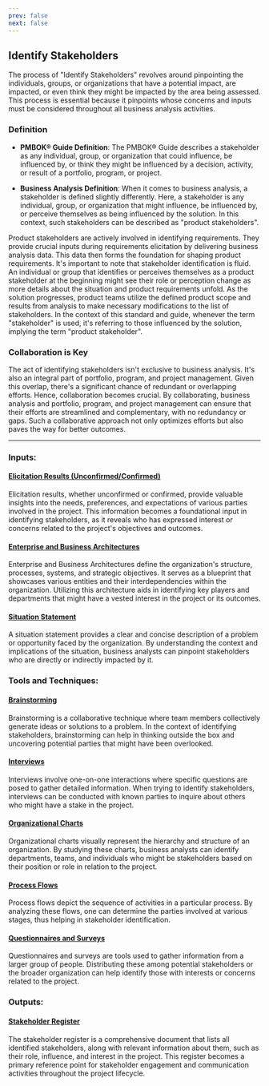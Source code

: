 ```yaml
---
prev: false
next: false
---
```


## Identify Stakeholders

The process of "Identify Stakeholders" revolves around pinpointing the individuals, groups, or organizations that have a potential impact, are impacted, or even think they might be impacted by the area being assessed. This process is essential because it pinpoints whose concerns and inputs must be considered throughout all business analysis activities.

### Definition

- **PMBOK® Guide Definition**: The PMBOK® Guide describes a stakeholder as any individual, group, or organization that could influence, be influenced by, or think they might be influenced by a decision, activity, or result of a portfolio, program, or project.

- **Business Analysis Definition**: When it comes to business analysis, a stakeholder is defined slightly differently. Here, a stakeholder is any individual, group, or organization that might influence, be influenced by, or perceive themselves as being influenced by the solution. In this context, such stakeholders can be described as "product stakeholders".

Product stakeholders are actively involved in identifying requirements. They provide crucial inputs during requirements elicitation by delivering business analysis data. This data then forms the foundation for shaping product requirements. It's important to note that stakeholder identification is fluid. An individual or group that identifies or perceives themselves as a product stakeholder at the beginning might see their role or perception change as more details about the situation and product requirements unfold. As the solution progresses, product teams utilize the defined product scope and results from analysis to make necessary modifications to the list of stakeholders. In the context of this standard and guide, whenever the term "stakeholder" is used, it's referring to those influenced by the solution, implying the term "product stakeholder".

### Collaboration is Key

The act of identifying stakeholders isn't exclusive to business analysis. It's also an integral part of portfolio, program, and project management. Given this overlap, there's a significant chance of redundant or overlapping efforts. Hence, collaboration becomes crucial. By collaborating, business analysis and portfolio, program, and project management can ensure that their efforts are streamlined and complementary, with no redundancy or gaps. Such a collaborative approach not only optimizes efforts but also paves the way for better outcomes.

---

### Inputs:

#### [Elicitation Results (Unconfirmed/Confirmed)](/content/gist/business-analysis/inputs-outputs/elicitation-results-unconfirmed-confirmed.md)

Elicitation results, whether unconfirmed or confirmed, provide valuable insights into the needs, preferences, and expectations of various parties involved in the project. This information becomes a foundational input in identifying stakeholders, as it reveals who has expressed interest or concerns related to the project's objectives and outcomes.

#### [Enterprise and Business Architectures](/content/gist/business-analysis/inputs-outputs/assessment-of-business-value.md)

Enterprise and Business Architectures define the organization's structure, processes, systems, and strategic objectives. It serves as a blueprint that showcases various entities and their interdependencies within the organization. Utilizing this architecture aids in identifying key players and departments that might have a vested interest in the project or its outcomes.

#### [Situation Statement](/content/gist/business-analysis/inputs-outputs/assessment-of-business-value.md)

A situation statement provides a clear and concise description of a problem or opportunity faced by the organization. By understanding the context and implications of the situation, business analysts can pinpoint stakeholders who are directly or indirectly impacted by it.

### Tools and Techniques:

#### [Brainstorming](/content/gist/business-analysis/tools-techniques/benchmarking.md)

Brainstorming is a collaborative technique where team members collectively generate ideas or solutions to a problem. In the context of identifying stakeholders, brainstorming can help in thinking outside the box and uncovering potential parties that might have been overlooked.

#### [Interviews](/content/gist/business-analysis/tools-techniques/benchmarking.md)

Interviews involve one-on-one interactions where specific questions are posed to gather detailed information. When trying to identify stakeholders, interviews can be conducted with known parties to inquire about others who might have a stake in the project.

#### [Organizational Charts](/content/gist/business-analysis/tools-techniques/benchmarking.md)

Organizational charts visually represent the hierarchy and structure of an organization. By studying these charts, business analysts can identify departments, teams, and individuals who might be stakeholders based on their position or role in relation to the project.

#### [Process Flows](/content/gist/business-analysis/tools-techniques/benchmarking.md)

Process flows depict the sequence of activities in a particular process. By analyzing these flows, one can determine the parties involved at various stages, thus helping in stakeholder identification.

#### [Questionnaires and Surveys](/content/gist/business-analysis/tools-techniques/benchmarking.md)

Questionnaires and surveys are tools used to gather information from a larger group of people. Distributing these among potential stakeholders or the broader organization can help identify those with interests or concerns related to the project.

### Outputs:

#### [Stakeholder Register](/content/gist/business-analysis/inputs-outputs/elicitation-results-unconfirmed-confirmed.md)

The stakeholder register is a comprehensive document that lists all identified stakeholders, along with relevant information about them, such as their role, influence, and interest in the project. This register becomes a primary reference point for stakeholder engagement and communication activities throughout the project lifecycle.
